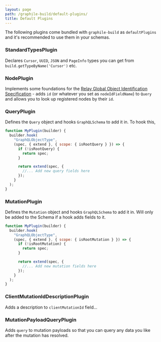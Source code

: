```yaml
---
layout: page
path: /graphile-build/default-plugins/
title: Default Plugins
---
```


The following plugins come bundled with `graphile-build` as `defaultPlugins` and it's recommended to use them in your schemas.

### StandardTypesPlugin

Declares `Cursor`, `UUID`, `JSON` and `PageInfo` types you can get from `build.getTypeByName('Cursor')` etc.

### NodePlugin

Implements some foundations for the [Relay Global Object Identification Specification](https://facebook.github.io/relay/graphql/objectidentification.htm) - adds `id` (or whatever you set as `nodeIdFieldName`) to `Query` and allows you to look up registered nodes by their `id`.

<!-- TODO: document how! -->

### QueryPlugin

Defines the `Query` object and hooks `GraphQLSchema` to add it in. To hook this,

```js
function MyPlugin(builder) {
  builder.hook(
    "GraphQLObjectType",
    (spec, { extend }, { scope: { isRootQuery } }) => {
      if (!isRootQuery) {
        return spec;
      }

      return extend(spec, {
        //... Add new query fields here
      });
    }
  );
}
```

### MutationPlugin

Defines the `Mutation` object and hooks `GraphQLSchema` to add it in. Will only be added to the Schema if a hook adds fields to it.

```js
function MyPlugin(builder) {
  builder.hook(
    "GraphQLObjectType",
    (spec, { extend }, { scope: { isRootMutation } }) => {
      if (!isRootMutation) {
        return spec;
      }

      return extend(spec, {
        //... Add new mutation fields here
      });
    }
  );
}
```

### ClientMutationIdDescriptionPlugin

Adds a description to `clientMutationId` field...

### MutationPayloadQueryPlugin

Adds `query` to mutation payloads so that you can query any data you like after the mutation has resolved.
